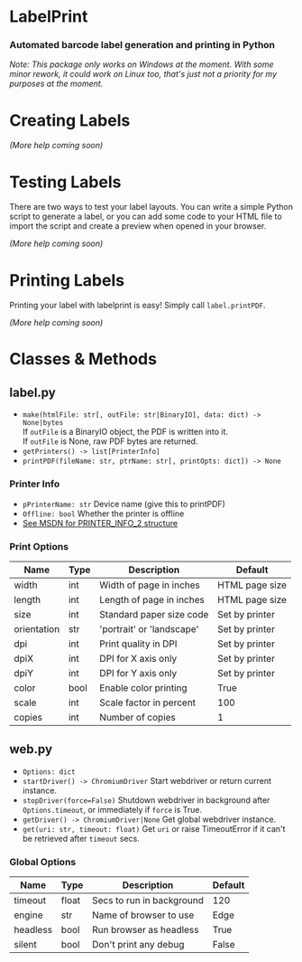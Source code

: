 # LabelPrint
### Automated barcode label generation and printing in Python

*Note: This package only works on Windows at the moment. With some minor rework, it could work on Linux too, that's just not a priority for my purposes at the moment.*

# Creating Labels

*(More help coming soon)*

# Testing Labels

There are two ways to test your label layouts. You can write a simple Python script to generate a label, or you can add some code to your HTML file to import the script and create a preview when opened in your browser.

*(More help coming soon)*
<!--
## Python Method

TBD

## HTML Method

TBD
-->

# Printing Labels

Printing your label with labelprint is easy! Simply call `label.printPDF`.

*(More help coming soon)*
<!--
Here's a full example:
```
TBD
```
-->

# Classes & Methods

## label.py
- `make(htmlFile: str[, outFile: str|BinaryIO], data: dict) -> None|bytes`\
	If `outFile` is a BinaryIO object, the PDF is written into it.\
	If `outFile` is None, raw PDF bytes are returned.
- `getPrinters() -> list[PrinterInfo]`
- `printPDF(fileName: str, ptrName: str[, printOpts: dict]) -> None`

### Printer Info
- `pPrinterName: str` Device name (give this to printPDF)
- `Offline: bool` Whether the printer is offline
- [See MSDN for PRINTER_INFO_2 structure](https://learn.microsoft.com/en-us/windows/win32/printdocs/printer-info-2)

### Print Options
| Name        | Type | Description               | Default        |
| ----------- | ---- | ------------------------- | -------------- |
| width       | int  | Width of page in inches   | HTML page size |
| length      | int  | Length of page in inches  | HTML page size |
| size        | int  | Standard paper size code  | Set by printer |
| orientation | str  | 'portrait' or 'landscape' | Set by printer |
| dpi         | int  | Print quality in DPI      | Set by printer |
| dpiX        | int  | DPI for X axis only       | Set by printer |
| dpiY        | int  | DPI for Y axis only       | Set by printer |
| color       | bool | Enable color printing     | True           |
| scale       | int  | Scale factor in percent   | 100            |
| copies      | int  | Number of copies          | 1              |

## web.py
- `Options: dict`
- `startDriver() -> ChromiumDriver` Start webdriver or return current instance.
- `stopDriver(force=False)` Shutdown webdriver in background after `Options.timeout`, or immediately if `force` is True.
- `getDriver() -> ChromiumDriver|None` Get global webdriver instance.
- `get(uri: str, timeout: float)` Get `uri` or raise TimeoutError if it can't be retrieved after `timeout` secs.

### Global Options
| Name     | Type  | Description               | Default |
| -------- | ----- | ------------------------- | ------- |
| timeout  | float | Secs to run in background | 120     |
| engine   | str   | Name of browser to use    | Edge    |
| headless | bool  | Run browser as headless   | True    |
| silent   | bool  | Don't print any debug     | False   |
